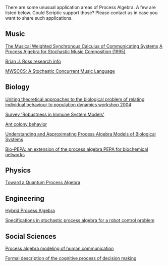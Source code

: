 There are some unusual application areas of Process Algebra. A few are listed below. Could Scriptic support those? Please contact us in case you want to share such applications.

## Music ##

[The Musical Weighted Synchronous Calculus of Communicating Systems](http://www.google.com/search?rlz=1C1CHMI_nlNL292NL303&aq=f&sourceid=chrome&ie=UTF-8&q=mwsccs)
[A Process Algebra for Stochastic Music Composition (1995)](http://citeseerx.ist.psu.edu/viewdoc/summary?doi=10.1.1.16.3474)

[Brian J. Ross research info](http://www.cosc.brocku.ca/~bross/research/)

[MWSCCS: A Stochastic Concurrent Music Language](http://www.cosc.brocku.ca/~bross/research/BrazilSCM95.pdf)

## Biology ##

[Uniting theoretical approaches to the biological problem of relating individual behaviour to population dynamics workshop 2004](http://www.icms.org.uk/archive/ems/population/report.doc)

[Survey 'Robustness in Immune System Models'](http://www.nisis.risk-technologies.com/(S(lln55tu1kj0whzjwle4w5d45))/filedown.aspx?file=305)

[Ant colony behavior](http://www.math.uu.se/~david/web/SumpterBlanchardBroomhead01.pdf)

[Understanding and Approximating Process Algebra Models of Biological Systems](http://www.math.uu.se/~david/web/Sumpter04.pdf)

[Bio-PEPA: an extension of the process algebra PEPA for biochemical networks](http://signalproject.org/Documents/CiocchettaHillstonFBTC.pdf)

## Physics ##

[Toward a Quantum Process Algebra](http://arxiv.org/PS_cache/quant-ph/pdf/0312/0312067v1.pdf)

## Engineering ##

[Hybrid Process Algebra](http://alexandria.tue.nl/extra2/200412146.pdf)

[Specifications in stochastic process algebra for a robot control problem](http://www.informaworld.com/smpp/411815581-22007900/content~content=a779887766~db=all~order=page)

## Social Sciences ##

[Process algebra modeling of human communication  ](http://superant.livejournal.com/2326.html)

[Formal description of the cognitive process of decision making](http://www.infosci-journals.com/downloadPDF/pdf/ITJ3652_SWdAPOKOGN.pdf)